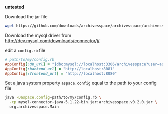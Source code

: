 **untested**

Download the jar file

```sh
wget https://github.com/downloads/archivesspace/archivesspace/archivesspace.v0.2.0.jar
```

Download the mysql driver from http://dev.mysql.com/downloads/connector/j/

edit a `config.rb` file
```ruby
# path/to/my/config.rb
AppConfig[:db_url] = "jdbc:mysql://localhost:3306/archivesspace?user=as&password=as123"
AppConfig[:backend_url] = "http://localhost:8081"
AppConfig[:frontend_url] = "http://localhost:8080"
```

Set a java system property `aspace.config` equal to the path to your config file

```sh
java -Daspace.config=path/to/my/config.rb \
  -cp mysql-connector-java-5.1.22-bin.jar:archivesspace.v0.2.0.jar \
  org.archivesspace.Main
```